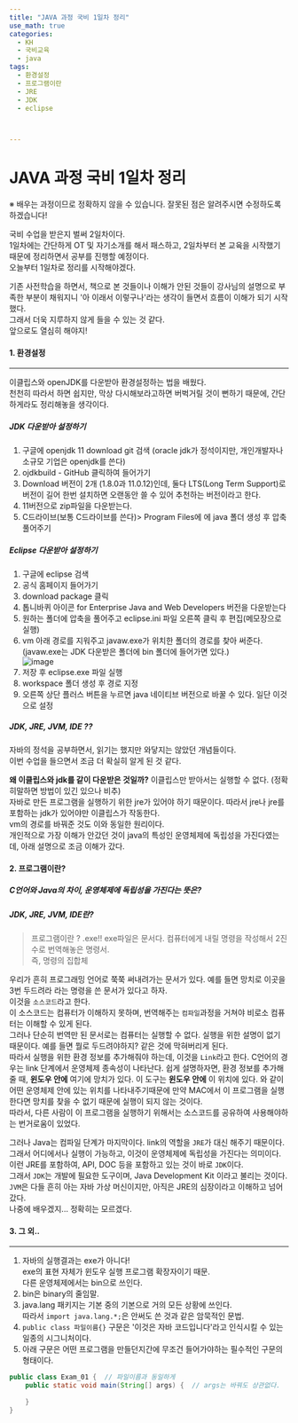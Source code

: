 ```yaml
---
title: "JAVA 과정 국비 1일차 정리"
use_math: true
categories:
  - KH
  - 국비교육
  - java
tags:
  - 환경설정
  - 프로그램이란
  - JRE
  - JDK
  - eclipse



---
```



# JAVA 과정 국비 1일차 정리
※ 배우는 과정이므로 정확하지 않을 수 있습니다. 잘못된 점은 알려주시면 수정하도록 하겠습니다!  



국비 수업을 받은지 벌써 2일차이다.  
1일차에는 간단하게 OT 및 자기소개를 해서 패스하고, 2일차부터 본 교육을 시작했기 때문에 정리하면서 공부를 진행할 예정이다.  
오늘부터 1일차로 정리를 시작해야겠다.  



기존 사전학습을 하면서, 책으로 본 것들이나 이해가 안된 것들이 강사님의 설명으로 부족한 부분이 채워지니 '아 이래서 이렇구나'라는 생각이 들면서 흐름이 이해가 되기 시작했다.  
그래서 더욱 지루하지 않게 들을 수 있는 것 같다.  
앞으로도 열심히 해야지!  



#### 1. 환경설정
---

이클립스와 openJDK를 다운받아 환경설정하는 법을 배웠다.  
천천히 따라서 하면 쉽지만, 막상 다시해보라고하면 버벅거릴 것이 뻔하기 때문에, 간단하게라도 정리해놓을 생각이다.  




##### JDK 다운받아 설정하기

1. 구글에 openjdk 11 download git 검색 (oracle jdk가 정석이지만, 개인개발자나 소규모 기업은 openjdk를 쓴다)   
2. ojdkbuild - GitHub 클릭하여 들어가기  
3. Download 버전이 2개 (1.8.0과 11.0.12)인데, 둘다 LTS(Long Term Support)로 버전이 길어 한번 설치하면 오랜동안 쓸 수 있어 추천하는 버전이라고 한다.   
4. 11버전으로 zip파일을 다운받는다.  
5. C드라이브(보통 C드라이브를 쓴다)> Program Files에 에 java 폴더 생성 후 압축 풀어주기  




##### Eclipse 다운받아 설정하기

1. 구글에 eclipse 검색  
2. 공식 홈페이지 들어가기  
3. download package 클릭  
4. 톱니바퀴 아이콘 for Enterprise Java and Web Developers 버전을 다운받는다  
5. 원하는 폴더에 압축을 풀어주고 eclipse.ini 파일 오른쪽 클릭 후 편집(메모장으로 실행)
6. vm 아래 경로를 지워주고 javaw.exe가 위치한 폴더의 경로를 찾아 써준다. (javaw.exe는 JDK 다운받은 폴더에 bin 폴더에 들어가면 있다.)  
![image](https://user-images.githubusercontent.com/86351381/131846121-58e9a879-8cae-476e-98d6-94f07836b52f.png)
7. 저장 후 eclipse.exe 파일 실행  
8. workspace 폴더 생성 후 경로 지정  
9. 오른쪽 상단 플러스 버튼을 누르면 java 네이티브 버전으로 바꿀 수 있다. 일단 이것으로 설정  




##### JDK, JRE, JVM, IDE ??

자바의 정석을 공부하면서, 읽기는 했지만 와닿지는 않았던 개념들이다.  
이번 수업을 들으면서 조금 더 확실히 알게 된 것 같다.  



**왜 이클립스와 jdk를 같이 다운받은 것일까?**
이클립스만 받아서는 실행할 수 없다. (정확히말하면 방법이 있긴 있으나 비추)  
자바로 만든 프로그램을 실행하기 위한 jre가 있어야 하기 때문이다. 따라서 jre나 jre를 포함하는 jdk가 있어야만 이클립스가 작동한다.  
vm의 경로를 바꿔준 것도 이와 동일한 원리이다.  
개인적으로 가장 이해가 안갔던 것이 java의 특성인 운영체제에 독립성을 가진다였는데, 아래 설명으로 조금 이해가 갔다.  



#### 2. 프로그램이란?
##### C언어와 Java의 차이, 운영체제에 독립성을 가진다는 뜻은?
##### JDK, JRE, JVM, IDE란?

> 프로그램이란 ? .exe!! 
> exe파일은 문서다.
> 컴퓨터에게 내릴 명령을 작성해서 2진수로 번역해놓은 명령서.  
> 즉, 명령의 집합체  

우리가 흔히 프로그래밍 언어로 쭉쭉 써내려가는 문서가 있다. 예를 들면 망치로 이곳을 3번 두드려라 라는 명령을 쓴 문서가 있다고 하자.  
이것을 `소스코드`라고 한다.  
이 소스코드는 컴퓨터가 이해하지 못하며, 번역해주는 `컴파일`과정을 거쳐야 비로소 컴퓨터는 이해할 수 있게 된다.  
그러나 단순히 번역만 된 문서로는 컴퓨터는 실행할 수 없다. 실행을 위한 설명이 없기 때문이다. 예를 들면 뭘로 두드려야하지? 같은 것에 막혀버리게 된다.  
따라서 실행을 위한 환경 정보를 추가해줘야 하는데, 이것을 `Link`라고 한다. 
C언어의 경우는 link 단계에서 운영체제 종속성이 나타난다. 쉽게 설명하자면, 환경 정보를 추가해줄 때, **윈도우 안에** 여기에 망치가 있다. 이 도구는 **윈도우 안에** 이 위치에 있다. 와 같이 어떤 운영체제 안에 있는 위치를 나타내주기때문에 만약 MAC에서 이 프로그램을 실행한다면 망치를 찾을 수 없기 때문에 실행이 되지 않는 것이다.  
따라서, 다른 사람이 이 프로그램을 실행하기 위해서는 소스코드를 공유하여 사용해야하는 번거로움이 있었다.  



그러나 Java는 컴파일 단계가 마지막이다. link의 역할을 `JRE`가 대신 해주기 때문이다.  
그래서 어디에서나 실행이 가능하고, 이것이 운영체제에 독립성을 가진다는 의미이다.  
이런 JRE를 포함하여, API, DOC 등을 포함하고 있는 것이 바로 `JDK`이다.   
그래서 `JDK`는 개발에 필요한 도구이며, Java Development Kit 이라고 불리는 것이다.  
`JVM`은 다들 흔히 아는 자바 가상 머신이지만, 아직은 JRE의 심장이라고 이해하고 넘어갔다.  
나중에 배우겠지... 정확히는 모르겠다.  




#### 3.  그 외..
---

1. 자바의 실행결과는 exe가 아니다!  
   exe의 표현 자체가 윈도우 실행 프로그램 확장자이기 때문.  
   다른 운영체제에서는 bin으로 쓰인다.  
2. bin은 binary의 줄임말.  
3. java.lang 패키지는 기본 중의 기본으로 거의 모든 상황에 쓰인다.  
   따라서 `import java.lang.*;`은 안써도 쓴 것과 같은 암묵적인 문법.  
4. `public class 파일이름{}` 구문은 '이것은 자바 코드입니다'라고 인식시킬 수 있는 일종의 시그니처이다.  
5. 아래 구문은 어떤 프로그램을 만들던지간에 무조건 들어가야하는 필수적인 구문의 형태이다.  

```java
public class Exam_01 {  // 파일이름과 동일하게
	public static void main(String[] args) {  // args는 바꿔도 상관없다.
	
	}
}
```



